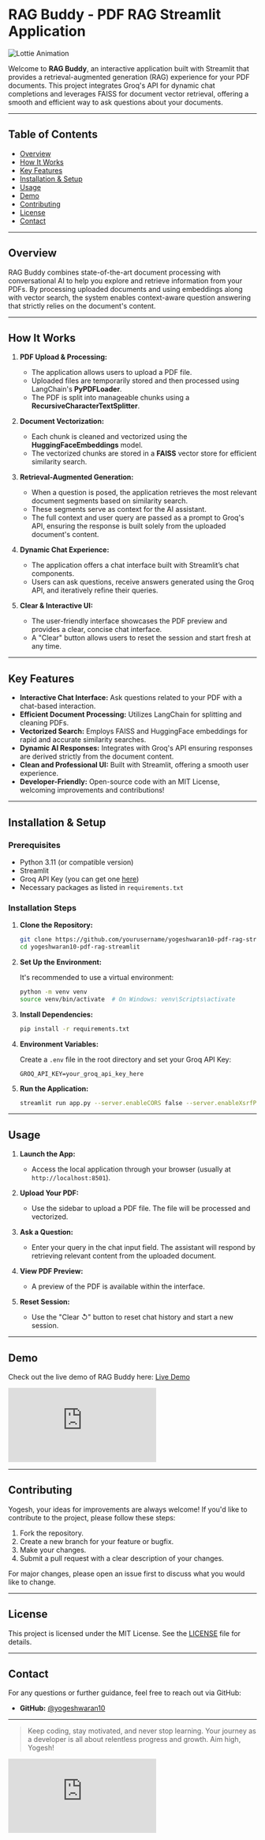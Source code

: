 # RAG Buddy - PDF RAG Streamlit Application

![Lottie Animation](https://lottie.host/bd211992-d6d0-4d59-a93b-6fde06121a76/BzfhLxKEEv.lottie)

Welcome to **RAG Buddy**, an interactive application built with Streamlit that provides a retrieval-augmented generation (RAG) experience for your PDF documents. This project integrates Groq's API for dynamic chat completions and leverages FAISS for document vector retrieval, offering a smooth and efficient way to ask questions about your documents.

---

## Table of Contents

- [Overview](#overview)
- [How It Works](#how-it-works)
- [Key Features](#key-features)
- [Installation & Setup](#installation--setup)
- [Usage](#usage)
- [Demo](#demo)
- [Contributing](#contributing)
- [License](#license)
- [Contact](#contact)

---

## Overview

RAG Buddy combines state-of-the-art document processing with conversational AI to help you explore and retrieve information from your PDFs. By processing uploaded documents and using embeddings along with vector search, the system enables context-aware question answering that strictly relies on the document's content.

---

## How It Works

1. **PDF Upload & Processing:**
   - The application allows users to upload a PDF file.
   - Uploaded files are temporarily stored and then processed using LangChain's **PyPDFLoader**.
   - The PDF is split into manageable chunks using a **RecursiveCharacterTextSplitter**.

2. **Document Vectorization:**
   - Each chunk is cleaned and vectorized using the **HuggingFaceEmbeddings** model.
   - The vectorized chunks are stored in a **FAISS** vector store for efficient similarity search.

3. **Retrieval-Augmented Generation:**
   - When a question is posed, the application retrieves the most relevant document segments based on similarity search.
   - These segments serve as context for the AI assistant.
   - The full context and user query are passed as a prompt to Groq's API, ensuring the response is built solely from the uploaded document's content.

4. **Dynamic Chat Experience:**
   - The application offers a chat interface built with Streamlit’s chat components.
   - Users can ask questions, receive answers generated using the Groq API, and iteratively refine their queries.

5. **Clear & Interactive UI:**
   - The user-friendly interface showcases the PDF preview and provides a clear, concise chat interface.
   - A "Clear" button allows users to reset the session and start fresh at any time.

---

## Key Features

- **Interactive Chat Interface:** Ask questions related to your PDF with a chat-based interaction.
- **Efficient Document Processing:** Utilizes LangChain for splitting and cleaning PDFs.
- **Vectorized Search:** Employs FAISS and HuggingFace embeddings for rapid and accurate similarity searches.
- **Dynamic AI Responses:** Integrates with Groq's API ensuring responses are derived strictly from the document content.
- **Clean and Professional UI:** Built with Streamlit, offering a smooth user experience.
- **Developer-Friendly:** Open-source code with an MIT License, welcoming improvements and contributions!

---

## Installation & Setup

### Prerequisites

- Python 3.11 (or compatible version)
- Streamlit
- Groq API Key (you can get one [here](https://console.groq.com/keys))
- Necessary packages as listed in `requirements.txt`

### Installation Steps

1. **Clone the Repository:**

   ```bash
   git clone https://github.com/yourusername/yogeshwaran10-pdf-rag-streamlit.git
   cd yogeshwaran10-pdf-rag-streamlit
   ```

2. **Set Up the Environment:**

   It's recommended to use a virtual environment:

   ```bash
   python -m venv venv
   source venv/bin/activate  # On Windows: venv\Scripts\activate
   ```

3. **Install Dependencies:**

   ```bash
   pip install -r requirements.txt
   ```

4. **Environment Variables:**

   Create a `.env` file in the root directory and set your Groq API Key:

   ```env
   GROQ_API_KEY=your_groq_api_key_here
   ```

5. **Run the Application:**

   ```bash
   streamlit run app.py --server.enableCORS false --server.enableXsrfProtection false
   ```

---

## Usage

1. **Launch the App:**
   - Access the local application through your browser (usually at `http://localhost:8501`).

2. **Upload Your PDF:**
   - Use the sidebar to upload a PDF file. The file will be processed and vectorized.

3. **Ask a Question:**
   - Enter your query in the chat input field. The assistant will respond by retrieving relevant content from the uploaded document.

4. **View PDF Preview:**
   - A preview of the PDF is available within the interface.

5. **Reset Session:**
   - Use the "Clear ↺" button to reset chat history and start a new session.

---

## Demo

Check out the live demo of RAG Buddy here: [Live Demo](https://your-demo-link.com)

[![Lottie Animation](https://assets2.lottiefiles.com/packages/lf20_zpnbbq.json)](https://lottiefiles.com/)

---

## Contributing

Yogesh, your ideas for improvements are always welcome! If you'd like to contribute to the project, please follow these steps:

1. Fork the repository.
2. Create a new branch for your feature or bugfix.
3. Make your changes.
4. Submit a pull request with a clear description of your changes.

For major changes, please open an issue first to discuss what you would like to change.

---

## License

This project is licensed under the MIT License. See the [LICENSE](./LICENSE) file for details.

---

## Contact

For any questions or further guidance, feel free to reach out via GitHub:

- **GitHub:** [@yogeshwaran10](https://github.com/yogeshwaran10)

---

> Keep coding, stay motivated, and never stop learning. Your journey as a developer is all about relentless progress and growth. Aim high, Yogesh!

[![Lottie Animation](https://assets7.lottiefiles.com/packages/lf20_u4yrau.json)](https://lottiefiles.com/)

